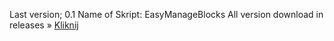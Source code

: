 Last version; 0.1
Name of Skript: EasyManageBlocks
All version download in releases » [Kliknij](https://github.com/esejj/EMB/releases)
